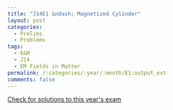 ```yaml
---
title: "J14E1 &ndash; Magnetized Cylinder"
layout: post
categories:
  - Prelims
  - Problems
tags:
  - E&M
  - J14
  - EM Fields in Matter
permalink: /:categories/:year/:month/E1:output_ext
comments: false
---
```

<object data="2014J1E.pdf" type="application/pdf" width="100%" height="500"></object>
<div class="message"><a href='https://princetonprelim.com/prelim/32/'>Check for solutions to this year's exam</a></div>